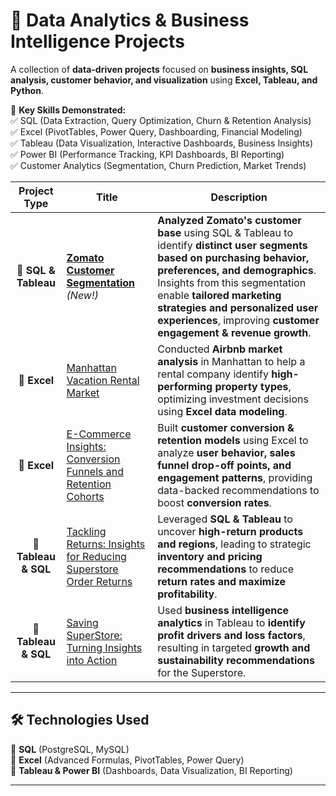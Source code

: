 # 🚀 Data Analytics & Business Intelligence Projects  
A collection of **data-driven projects** focused on **business insights, SQL analysis, customer behavior, and visualization** using **Excel, Tableau, and Python**.  

📌 **Key Skills Demonstrated:**  
✅ SQL (Data Extraction, Query Optimization, Churn & Retention Analysis)  
✅ Excel (PivotTables, Power Query, Dashboarding, Financial Modeling)  
✅ Tableau (Data Visualization, Interactive Dashboards, Business Insights)  
✅ Power BI (Performance Tracking, KPI Dashboards, BI Reporting)  
✅ Customer Analytics (Segmentation, Churn Prediction, Market Trends)  

| **Project Type** | **Title** | **Description** |
|:--------------:|------------|--------------|
| **📌 SQL & Tableau** | **[Zomato Customer Segmentation](GitHub_Link)** *(New!)* | **Analyzed Zomato's customer base** using SQL & Tableau to identify **distinct user segments based on purchasing behavior, preferences, and demographics**. Insights from this segmentation enable **tailored marketing strategies and personalized user experiences**, improving **customer engagement & revenue growth**. |
| **📌 Excel** | [Manhattan Vacation Rental Market](https://docs.google.com/spreadsheets/d/1PtMVP75FYQyWw3W1--ZRmpIZmCTUpQh8SkErsiaBvCc/edit?gid=2108112490#gid=2108112490) | Conducted **Airbnb market analysis** in Manhattan to help a rental company identify **high-performing property types**, optimizing investment decisions using **Excel data modeling**. |
| **📌 Excel** | [E-Commerce Insights: Conversion Funnels and Retention Cohorts](https://docs.google.com/spreadsheets/d/16kvS6woTZkHTN_7RaSziUOZljbzyBVYEOEAQRMuD3N4/edit?usp=sharing) | Built **customer conversion & retention models** using Excel to analyze **user behavior, sales funnel drop-off points, and engagement patterns**, providing data-backed recommendations to boost **conversion rates**. |
| **📌 Tableau & SQL** | [Tackling Returns: Insights for Reducing Superstore Order Returns](https://public.tableau.com/app/profile/brian.finley/viz/TripletenProject5/WhatisCausingReturns) | Leveraged **SQL & Tableau** to uncover **high-return products and regions**, leading to strategic **inventory and pricing recommendations** to reduce **return rates and maximize profitability**. |
| **📌 Tableau & SQL** | [Saving SuperStore: Turning Insights into Action](https://public.tableau.com/app/profile/brian.finley/viz/TripleTenSprint4project/MostReturnedProducts) | Used **business intelligence analytics** in Tableau to **identify profit drivers and loss factors**, resulting in targeted **growth and sustainability recommendations** for the Superstore. |

---

## 🛠 Technologies Used  
📌 **SQL** (PostgreSQL, MySQL)  
📌 **Excel** (Advanced Formulas, PivotTables, Power Query)  
📌 **Tableau & Power BI** (Dashboards, Data Visualization, BI Reporting)  


---
